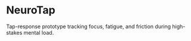 # NeuroTap
Tap-response prototype tracking focus, fatigue, and friction during high-stakes mental load.
